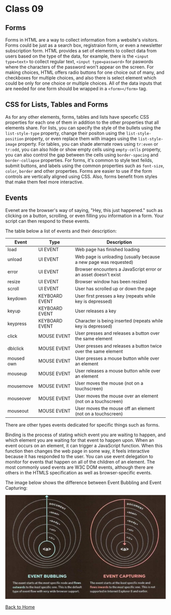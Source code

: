 # Class 09

## Forms

Forms in HTML are a way to collect information from a website's visitors. Forms could be just as a search box, registraion form, or even a newsletter subscription form. HTML provides a set of elements to collect data from users based on the type of the data, for example, there is the `<input type=text>` to collect regular text, `<input type=password>` for paswords where the characters of the password won't appear on the screen. For making choices, HTML offers radio buttons for one choice out of many, and checkboxes for multiple choices, and also there is select element which could be only for one choice or multiple choices. All of the data inputs that are needed for one form should be wrapped in a `<form></form>` tag.

## CSS for Lists, Tables and Forms

As for any other elements, forms, tables and lists have specefic CSS properties for each one of them in addition to the other properties that all elements share. For lists, you can specify the style of the bullets using the `list-style-type` property, change their positon using the `list-style-position` property, or even replace them with images using the `list-style-image` property.
For tables, you can shade aternate rows using `tr:even` or `tr:odd`, you can also hide or show empty cells using `empty-cells` property, you can also control the gap between the cells using `border-spacing` and `border-collapse` properties.
For forms, it's common to style text feilds, submit buttons, and labels using the common properties such as `font-size`, `color`, `border` and other properties. Forms are easier to use if the form controls are vertically aligned using CSS. Also, forms benefit from styles that make them feel more
interactive.

## Events

Evenet are the browser's way of saying, "Hey, this just happened." such as clicking on a button, scrolling, or even filling you information in a form. Your script can then respond to these events. 

The table below a list of events and their description:

| Event | Type | Description |
|----|----|----|
| load | UI EVENT | Web page has finished loading |
| unload | UI EVENT | Web page is unloading (usually because a new page was requested) |
| error | UI EVENT | Browser encounters a JavaScript error or an asset doesn't exist |
| resize | UI EVENT | Browser window has been resized |
| scroll | UI EVENT | User has scrolled up or down the page |
| keydown | KEYBOARD EVENT | User first presses a key (repeats while key is depressed) |
| keyup | KEYBOARD EVENT | User releases a key |
| keypress | KEYBOARD EVENT | Character is being inserted (repeats while key is depressed) |
| click | MOUSE EVENT | User presses and releases a button over the same element |
| dblclick | MOUSE EVENT | User presses and releases a button twice over the same element |
| moused own | MOUSE EVENT | User presses a mouse button while over an element |
| mouseup | MOUSE EVENT | User releases a mouse button while over an element |
| mousemove | MOUSE EVENT | User moves the mouse (not on a touchscreen) |
| mouseover | MOUSE EVENT | User moves the mouse over an element (not on a touchscreen) |
| mouseout | MOUSE EVENT | User moves the mouse off an element (not on a touchscreen) |

There are other types events dedicated for specific things such as forms.

Binding is the process of stating which event you are waiting to happen, and which element you are waiting for that event to happen upon. When an event occurs on an element, it can trigger a JavaScript function. When this function then changes the web page in some way, it feels interactive because it has responded to the user. You can use event delegation to monitor for events that happen on all of the children of an element. The most commonly used events are W3C DOM events, although there are others in the HTMLS specification as well as browser-specific events.

The image below shows the difference between Event Bubbling and Event Capturing:

![events](images/events.PNG)

[Back to Home](README.md)
